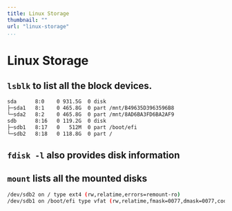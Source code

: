 ```yaml
---
title: Linux Storage
thumbnail: ""
url: "linux-storage"
...
```


# Linux Storage

## `lsblk` to list all the block devices.

```bash
sda      8:0    0 931.5G  0 disk
├─sda1   8:1    0 465.8G  0 part /mnt/B49635D3963596B8
└─sda2   8:2    0 465.8G  0 part /mnt/8AD6BA3FD6BA2AF9
sdb      8:16   0 119.2G  0 disk
├─sdb1   8:17   0   512M  0 part /boot/efi
└─sdb2   8:18   0 118.8G  0 part /
```

## `fdisk -l` also provides disk information

## `mount` lists all the mounted disks

```bash
/dev/sdb2 on / type ext4 (rw,relatime,errors=remount-ro)
/dev/sdb1 on /boot/efi type vfat (rw,relatime,fmask=0077,dmask=0077,codepage=437,iocharset=iso8859-1,shortname=mixed,errors=remount-ro)
```
